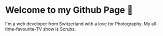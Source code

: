 # Welcome to my Github Page 👋

I'm a web developer from Switzerland with a love for Photography. My all-time-favourite-TV show is Scrubs.
